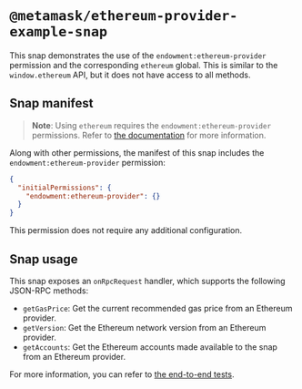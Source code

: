 # `@metamask/ethereum-provider-example-snap`

This snap demonstrates the use of the `endowment:ethereum-provider` permission
and the corresponding `ethereum` global. This is similar to the
`window.ethereum` API, but it does not have access to all methods.

## Snap manifest

> **Note**: Using `ethereum` requires the `endowment:ethereum-provider`
> permissions. Refer to [the documentation](https://docs.metamask.io/snaps/reference/permissions/#endowmentethereum-provider)
> for more information.

Along with other permissions, the manifest of this snap includes the
`endowment:ethereum-provider` permission:

```json
{
  "initialPermissions": {
    "endowment:ethereum-provider": {}
  }
}
```

This permission does not require any additional configuration.

## Snap usage

This snap exposes an `onRpcRequest` handler, which supports the following
JSON-RPC methods:

- `getGasPrice`: Get the current recommended gas price from an Ethereum
  provider.
- `getVersion`: Get the Ethereum network version from an Ethereum provider.
- `getAccounts`: Get the Ethereum accounts made available to the snap from an
  Ethereum provider.

For more information, you can refer to
[the end-to-end tests](./src/index.test.ts).
